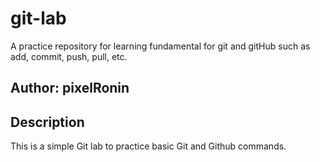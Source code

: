 # git-lab
A practice repository for learning fundamental for git and gitHub such as add, commit, push, pull, etc.

## Author: pixelRonin

## Description
This is a simple Git lab to practice basic Git and Github commands.